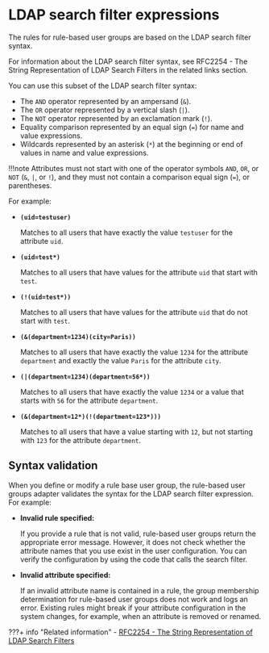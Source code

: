 # LDAP search filter expressions

The rules for rule-based user groups are based on the LDAP search filter syntax.

For information about the LDAP search filter syntax, see RFC2254 - The String Representation of LDAP Search Filters in the related links section.

You can use this subset of the LDAP search filter syntax:

-   The `AND` operator represented by an ampersand (`&`).
-   The `OR` operator represented by a vertical slash (`|`).
-   The `NOT` operator represented by an exclamation mark (`!`).
-   Equality comparison represented by an equal sign (`=`) for name and value expressions.
-   Wildcards represented by an asterisk (`*`) at the beginning or end of values in name and value expressions.

!!!note
    Attributes must not start with one of the operator symbols `AND`, `OR`, or `NOT` (`&`, `|`, or `!`), and they must not contain a comparison equal sign (`=`), or parentheses.

For example:

-   **`(uid=testuser)`**

    Matches to all users that have exactly the value `testuser` for the attribute `uid`.

-   **`(uid=test*)`**

    Matches to all users that have values for the attribute `uid` that start with `test`.

-   **`(!(uid=test*))`**

    Matches to all users that have values for the attribute `uid` that do not start with `test`.

-   **`(&(department=1234)(city=Paris))`**

    Matches to all users that have exactly the value `1234` for the attribute `department` and exactly the value `Paris` for the attribute `city`.

-   **`(|(department=1234)(department=56*))`**

    Matches to all users that have exactly the value `1234` or a value that starts with `56` for the attribute `department`.

-   **`(&(department=12*)(!(department=123*)))`**

    Matches to all users that have a value starting with `12`, but not starting with `123` for the attribute `department`.


## Syntax validation

When you define or modify a rule base user group, the rule-based user groups adapter validates the syntax for the LDAP search filter expression. For example:

-   **Invalid rule specified:**

    If you provide a rule that is not valid, rule-based user groups return the appropriate error message. However, it does not check whether the attribute names that you use exist in the user configuration. You can verify the configuration by using the code that calls the search filter.

-   **Invalid attribute specified:**

    If an invalid attribute name is contained in a rule, the group membership determination for rule-based user groups does not work and logs an error. Existing rules might break if your attribute configuration in the system changes, for example, when an attribute is removed or renamed.


???+ info "Related information"
    - [RFC2254 - The String Representation of LDAP Search Filters](http://www.faqs.org/rfcs/rfc2254.html)


